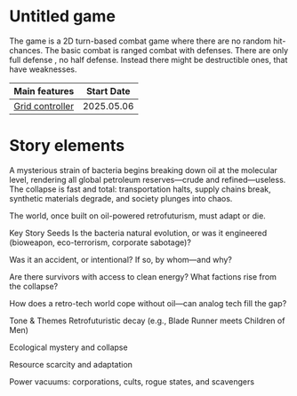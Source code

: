 # Untitled game

The game is a 2D turn-based combat game where there are no random hit-chances. The basic combat is ranged combat with defenses. There are only full defense , no half defense. Instead there might be destructible ones, that have weaknesses.

Main features | Start Date |
| - | - | 
[Grid controller](grid-controller/README.md)| 2025.05.06 

# Story elements

A mysterious strain of bacteria begins breaking down oil at the molecular level, rendering all global petroleum reserves—crude and refined—useless. The collapse is fast and total: transportation halts, supply chains break, synthetic materials degrade, and society plunges into chaos.

The world, once built on oil-powered retrofuturism, must adapt or die.

Key Story Seeds
Is the bacteria natural evolution, or was it engineered (bioweapon, eco-terrorism, corporate sabotage)?

Was it an accident, or intentional? If so, by whom—and why?

Are there survivors with access to clean energy? What factions rise from the collapse?

How does a retro-tech world cope without oil—can analog tech fill the gap?

Tone & Themes
Retrofuturistic decay (e.g., Blade Runner meets Children of Men)

Ecological mystery and collapse

Resource scarcity and adaptation

Power vacuums: corporations, cults, rogue states, and scavengers
